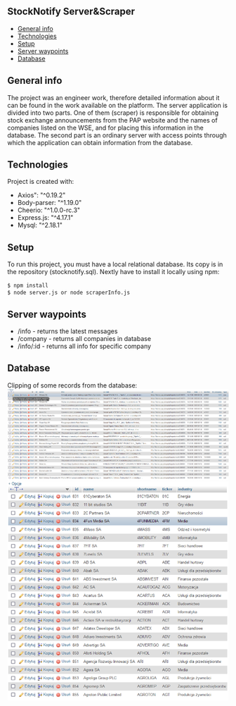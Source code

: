 ## StockNotify Server&Scraper
* [General info](#general-info)
* [Technologies](#technologies)
* [Setup](#setup)
* [Server waypoints](#server-waypoints)
* [Database](#database)

## General info
The project was an engineer work, therefore detailed information about it can be found in the work available on the platform. The server application is divided into two parts. One of them (scraper) is responsible for obtaining stock exchange announcements from the PAP website and the names of companies listed on the WSE, and for placing this information in the database. The second part is an ordinary server with access points through which the application can obtain information from the database. 
	
## Technologies
Project is created with:
* Axios": "^0.19.2"
* Body-parser: "^1.19.0"
* Cheerio: "^1.0.0-rc.3"
* Express.js: "^4.17.1"
* Mysql: "^2.18.1"
  
	
## Setup
To run this project, you must have a local relational database. Its copy is in the repository (stocknotify.sql). Nextly have to install it locally using npm:

```
$ npm install
$ node server.js or node scraperInfo.js
``` 

## Server waypoints
* /info - returns the latest messages
* /company - returns all companies in database
* /info/:id - returns all info for specific company

## Database
Clipping of some records from the database:
![alt text](https://github.com/Pattal/stock-notify-server/blob/master/Images/one.PNG)
![alt text](https://github.com/Pattal/stock-notify-server/blob/master/Images/two.PNG)
